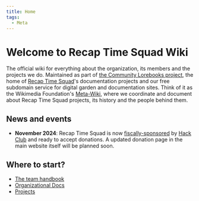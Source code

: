 ```yaml
---
title: Home
tags:
  - Meta
---
```


# Welcome to Recap Time Squad Wiki

The official wiki for everything about the organization, its members and the projects we do.
Maintained as part of [the Community Lorebooks project][project-meta], the home of
[Recap Time Squad][org]'s documentation projects and our free subdomain service for
digital garden and documentation sites. Think of it as the Wikimedia Foundation's [Meta-Wiki],
where we coordinate and document about Recap Time Squad projects, its history and the people
behind them.

[project-meta]: ./projects/lorebooks-wiki.md
[org]: ./organization/index.md
[Meta-Wiki]: https://meta.wikimedia.org

## News and events

* **November 2024**: Recap Time Squad is now [fiscally-sponsored] by [Hack Club] and ready
to accept donations. A updated donation page in the main website itself will be planned
soon.

[fiscally-sponsored]: ./organization/legal/fiscal-sponsorship.md
[Hack Club]: ./community/hackclub.md

## Where to start?

* [The team handbook](./handbook/index.md)
* [Organizational Docs](./organization/index.md)
* [Projects](./projects/index.md)

<!--stackedit_data:
eyJwcm9wZXJ0aWVzIjoiZXh0ZW5zaW9uczpcbiAgcHJlc2V0Oi
BnZm1cbiAgZW1vamk6XG4gICAgc2hvcnRjdXRzOiB0cnVlXG4i
LCJoaXN0b3J5IjpbLTc5MDAwNTI3OF19
-->
